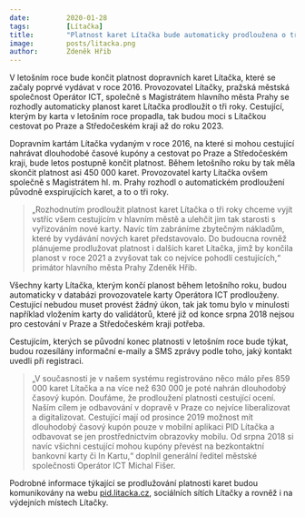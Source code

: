 ```yaml
---
date:         2020-01-28
tags:         [Lítačka]
title:        "Platnost karet Lítačka bude automaticky prodloužena o tři roky"
image: 	      posts/litacka.png
author:       Zdeněk Hřib
---
```


V letošním roce bude končit platnost dopravních karet Lítačka, které se začaly poprvé vydávat v roce 2016. Provozovatel Lítačky, pražská městská společnost Operátor ICT, společně s Magistrátem hlavního města Prahy se rozhodly automaticky planost karet Lítačka prodloužit o tři roky. Cestující, kterým by karta v letošním roce propadla, tak budou moci s Lítačkou cestovat po Praze a Středočeském kraji až do roku 2023.

Dopravním kartám Lítačka vydaným v roce 2016, na které si mohou cestující nahrávat dlouhodobé časové kupóny a cestovat po Praze a Středočeském kraji, bude letos postupně končit platnost. Během letošního roku by tak měla skončit platnost asi 450 000 karet. Provozovatel karty Lítačka ovšem společně s Magistrátem hl. m. Prahy rozhodl o automatickém prodloužení původně exspirujících karet, a to o tři roky.

> „Rozhodnutím prodloužit platnost karet Lítačka o tři roky chceme vyjít vstříc všem cestujícím v hlavním městě a ulehčit jim tak starosti s vyřizováním nové karty. Navíc tím zabráníme zbytečným nákladům, které by vydávání nových karet představovalo. Do budoucna rovněž plánujeme prodlužovat platnost i dalších karet Lítačka, jimž by končila planost v roce 2021 a zvyšovat tak co nejvíce pohodlí cestujících,“ primátor hlavního města Prahy Zdeněk Hřib.

Všechny karty Lítačka, kterým končí planost během letošního roku, budou automaticky v databázi provozovatele karty Operátora ICT prodlouženy. Cestující nebudou muset provést žádný úkon, tak jak tomu bylo v minulosti například vložením karty do validátorů, které již od konce srpna 2018 nejsou pro cestování v Praze a Středočeském kraji potřeba.

Cestujícím, kterých se původní konec platnosti v letošním roce bude týkat, budou rozesílány informační e-maily a SMS zprávy podle toho, jaký kontakt uvedli při registraci.

> „V současnosti je v našem systému registrováno něco málo přes 859 000 karet Lítačka a na více než 630 000 je poté nahrán dlouhodobý časový kupón. Doufáme, že prodloužení platnosti cestující ocení. Naším cílem je odbavování v dopravě v Praze co nejvíce liberalizovat a digitalizovat. Cestující mají od prosince 2019 možnost mít dlouhodobý časový kupón pouze v mobilní aplikaci PID Lítačka a odbavovat se jen prostřednictvím obrazovky mobilu. Od srpna 2018 si navíc všichni cestující mohou kupóny převést na bezkontaktní bankovní karty či In Kartu,“ doplnil generální ředitel městské společnosti Operátor ICT Michal Fišer.   

Podrobné informace týkající se prodlužování platnosti karet budou komunikovány na webu [pid.litacka.cz](https://www.pidlitacka.cz/home), sociálních sítích Lítačky a rovněž i na výdejních místech Lítačky.
